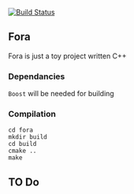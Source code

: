 [![Build Status](https://travis-ci.com/fastforge/fora.svg?branch=master)](https://travis-ci.com/fastforge/fora)
## Fora

Fora is just a toy project written C++

### Dependancies

`Boost` will be needed for building

### Compilation

```
cd fora
mkdir build
cd build
cmake ..
make
```
## TO Do
